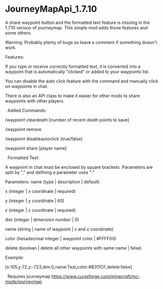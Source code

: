 # JourneyMapApi_1.7.10
 A share waypoint button and the formatted text feature is missing in the 1.7.10 version of journeymap. This simple mod adds those features and some others. 

Warning:
Probably plenty of bugs so leave a comment if something doesn't work.

Features:

If you type or receive correctly formatted text, it is converted into a waypoint that is automatically "clicked" or added to your waypoints list.

You can disable the auto click feature with the command and manually click on waypoints in chat.

There is also an API class to make it easier for other mods to share waypoints with other players. 

 
Added Commands:

/waypoint cleardeath [number of recent death points to save]

/waypoint remove <waypoint name>
 
/waypoint disableautoclick (true/false)
 
/waypoint share <waypoint name> [player name]

 
Formatted Text:
 
A waypoint in chat must be enclosed by square brackets. Parameters are split by "," and defining a parameter uses ":"
 
Parameters: name (type | description | default)
 
x (integer | x coordinate | required)
 
y (integer | y coordinate | 60)
 
z (integer | z coordinate | required)
 
dim (integer | dimension number | 0)
 
name (string | name of waypoint | x and z coordinate)
 
color (hexadecimal integer | waypoint color | #FFFF00)
 
delete (boolean | delete all other waypoints with same name | false)
 
Example:
 
[x:105,y:72,z:-723,dim:0,name:Test,color:#B311CF,delete:false]

 
Requires journeymap
https://www.curseforge.com/minecraft/mc-mods/journeymap

